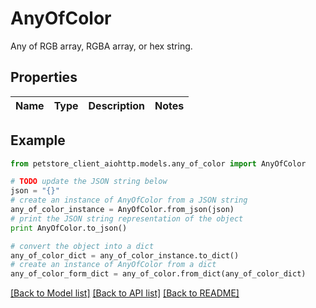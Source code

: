 # AnyOfColor

Any of RGB array, RGBA array, or hex string.

## Properties

Name | Type | Description | Notes
------------ | ------------- | ------------- | -------------

## Example

```python
from petstore_client_aiohttp.models.any_of_color import AnyOfColor

# TODO update the JSON string below
json = "{}"
# create an instance of AnyOfColor from a JSON string
any_of_color_instance = AnyOfColor.from_json(json)
# print the JSON string representation of the object
print AnyOfColor.to_json()

# convert the object into a dict
any_of_color_dict = any_of_color_instance.to_dict()
# create an instance of AnyOfColor from a dict
any_of_color_form_dict = any_of_color.from_dict(any_of_color_dict)
```
[[Back to Model list]](../README.md#documentation-for-models) [[Back to API list]](../README.md#documentation-for-api-endpoints) [[Back to README]](../README.md)


